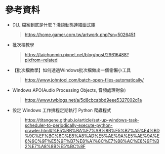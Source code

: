 # 參考資料
*  DLL 檔案到底是什麼？淺談動態連結函式庫
   > https://home.gamer.com.tw/artwork.php?sn=5026451
*  批次檔教學
   > https://taichunmin.pixnet.net/blog/post/29616488?pixfrom=related
*  【批次檔教學】如何透過Windows批次檔做出一個偷懶小工具
   > https://www.johntool.com/batch-open-files-automatically/
*  Windows APO(Audio Processing Objects, 音頻處理對象)
   > https://www.twblogs.net/a/5d8cbcabbd9eee5327002d1a
*  設定 Windows 工作排程定期執行 Python 爬蟲程式
   > https://titangene.github.io/article/set-up-windows-task-scheduler-to-periodically-execute-python-crawler.html#%E5%BB%BA%E7%AB%8B%E5%B7%A5%E4%BD%9C%EF%BC%8C%E8%A8%AD%E5%AE%9A%E5%AE%9A%E6%9C%9F%E5%9F%B7%E8%A1%8C%E7%88%AC%E8%9F%B2%E7%A8%8B%E5%BC%8F
